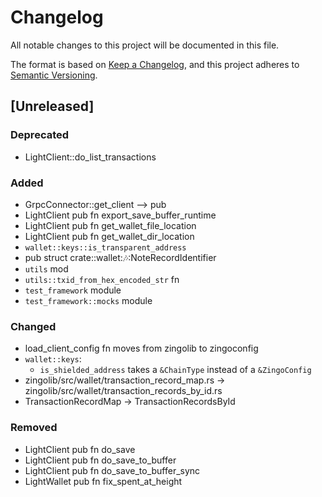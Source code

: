 # Changelog

All notable changes to this project will be documented in this file.

The format is based on [Keep a Changelog](https://keepachangelog.com/en/1.0.0/),
and this project adheres to [Semantic Versioning](https://semver.org/spec/v2.0.0.html).

## [Unreleased]

### Deprecated

- LightClient::do_list_transactions

### Added

- GrpcConnector::get_client --> pub
- LightClient pub fn export_save_buffer_runtime
- LightClient pub fn get_wallet_file_location
- LightClient pub fn get_wallet_dir_location
- `wallet::keys::is_transparent_address`
- pub struct crate::wallet::notes::NoteRecordIdentifier
- `utils` mod
- `utils::txid_from_hex_encoded_str` fn
- `test_framework` module
- `test_framework::mocks` module

### Changed

- load_client_config fn moves from zingolib to zingoconfig
- `wallet::keys`:
  - `is_shielded_address` takes a `&ChainType` instead of a `&ZingoConfig`
- zingolib/src/wallet/transaction_record_map.rs -> zingolib/src/wallet/transaction_records_by_id.rs
- TransactionRecordMap -> TransactionRecordsById

### Removed

- LightClient pub fn do_save
- LightClient pub fn do_save_to_buffer
- LightClient pub fn do_save_to_buffer_sync
- LightWallet pub fn fix_spent_at_height
